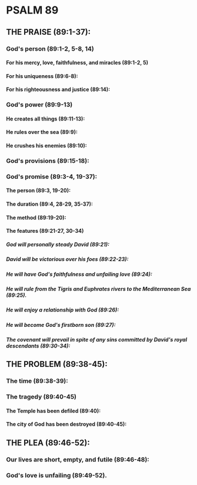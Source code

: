 ---
---
# PSALM 89 
## THE PRAISE (89:1-37): 
###  God\'s person (89:1-2, 5-8, 14) 
####  For his mercy, love, faithfulness, and miracles (89:1-2, 5) 
####  For his uniqueness (89:6-8): 
####  For his righteousness and justice (89:14): 
###  God\'s power (89:9-13) 
####  He creates all things (89:11-13): 
####  He rules over the sea (89:9): 
####  He crushes his enemies (89:10): 
###  God\'s provisions (89:15-18): 
###  God\'s promise (89:3-4, 19-37): 
####  The person (89:3, 19-20): 
####  The duration (89:4, 28-29, 35-37): 
####  The method (89:19-20): 
####  The features (89:21-27, 30-34) 
#####  God will personally steady David (89:21): 
#####  David will be victorious over his foes (89:22-23): 
#####  He will have God\'s faithfulness and unfailing love (89:24): 
#####  He will rule from the Tigris and Euphrates rivers to the Mediterranean Sea (89:25). 
#####  He will enjoy a relationship with God (89:26): 
#####  He will become God\'s firstborn son (89:27): 
#####  The covenant will prevail in spite of any sins committed by David\'s royal descendants (89:30-34): 
## THE PROBLEM (89:38-45): 
###  The time (89:38-39): 
###  The tragedy (89:40-45) 
####  The Temple has been defiled (89:40): 
####  The city of God has been destroyed (89:40-45): 
## THE PLEA (89:46-52): 
###  Our lives are short, empty, and futile (89:46-48): 
###  God\'s love is unfailing (89:49-52). 

